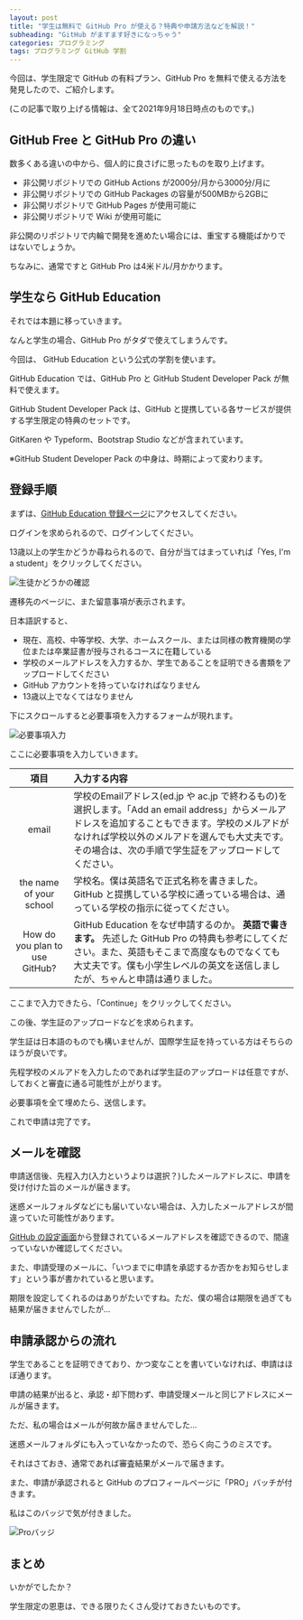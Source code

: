 ```yaml
---
layout: post
title: "学生は無料で GitHub Pro が使える？特典や申請方法などを解説！"
subheading: "GitHub がますます好きになっちゃう"
categories: プログラミング
tags: プログラミング GitHub 学割
---
```


今回は、学生限定で GitHub の有料プラン、GitHub Pro を無料で使える方法を発見したので、ご紹介します。

(この記事で取り上げる情報は、全て2021年9月18日時点のものです。)

## GitHub Free と GitHub Pro の違い
数多くある違いの中から、個人的に良さげに思ったものを取り上げます。

- 非公開リポジトリでの GitHub Actions が2000分/月から3000分/月に
- 非公開リポジトリでの GitHub Packages の容量が500MBから2GBに
- 非公開リポジトリで GitHub Pages が使用可能に
- 非公開リポジトリで Wiki が使用可能に

非公開のリポジトリで内輪で開発を進めたい場合には、重宝する機能ばかりではないでしょうか。

ちなみに、通常ですと GitHub Pro は4米ドル/月かかります。

## 学生なら GitHub Education
それでは本題に移っていきます。

なんと学生の場合、GitHub Pro がタダで使えてしまうんです。

今回は、 GitHub Education という公式の学割を使います。

GitHub Education では、GitHub Pro と GitHub Student Developer Pack が無料で使えます。

GitHub Student Developer Pack は、GitHub と提携している各サービスが提供する学生限定の特典のセットです。

GitKaren や Typeform、Bootstrap Studio などが含まれています。

※GitHub Student Developer Pack の中身は、時期によって変わります。

## 登録手順
まずは、<a href="https://education.github.com/pack/offers" target="_blank" rel="noopener noreferrer">GitHub Education 登録ページ</a>にアクセスしてください。

ログインを求められるので、ログインしてください。

13歳以上の学生かどうか尋ねられるので、自分が当てはまっていれば「Yes, I'm a student」をクリックしてください。

![生徒かどうかの確認](https://user-images.githubusercontent.com/75155258/133803169-32f022b7-58df-4774-9b69-b96c1083b4e6.png)



遷移先のページに、また留意事項が表示されます。

日本語訳すると、

- 現在、高校、中等学校、大学、ホームスクール、または同様の教育機関の学位または卒業証書が授与されるコースに在籍している
- 学校のメールアドレスを入力するか、学生であることを証明できる書類をアップロードしてください
- GitHub アカウントを持っていなければなりません
- 13歳以上でなくてはなりません

下にスクロールすると必要事項を入力するフォームが現れます。

![必要事項入力](https://user-images.githubusercontent.com/75155258/133804548-6015d9e0-593f-4e4c-a166-91e6976741ac.png)

ここに必要事項を入力していきます。

| 項目 | 入力する内容 |
| :---: | :-------- |
| email | 学校のEmailアドレス(ed.jp や ac.jp で終わるもの)を選択します。「Add an email address」からメールアドレスを追加することもできます。学校のメルアドがなければ学校以外のメルアドを選んでも大丈夫です。その場合は、次の手順で学生証をアップロードしてください。 |
| the name of your school | 学校名。僕は英語名で正式名称を書きました。GitHub と提携している学校に通っている場合は、通っている学校の指示に従ってください。 |
| How do you plan to use GitHub? | GitHub Education をなぜ申請するのか。 **英語で書きます。** 先述した GitHub Pro の特典も参考にしてください。また、英語もそこまで高度なものでなくても大丈夫です。僕も小学生レベルの英文を送信しましたが、ちゃんと申請は通りました。 |

ここまで入力できたら、「Continue」をクリックしてください。

この後、学生証のアップロードなどを求められます。

学生証は日本語のものでも構いませんが、国際学生証を持っている方はそちらのほうが良いです。

先程学校のメルアドを入力したのであれば学生証のアップロードは任意ですが、しておくと審査に通る可能性が上がります。

必要事項を全て埋めたら、送信します。

これで申請は完了です。

## メールを確認
申請送信後、先程入力(入力というよりは選択？)したメールアドレスに、申請を受け付けた旨のメールが届きます。

迷惑メールフォルダなどにも届いていない場合は、入力したメールアドレスが間違っていた可能性があります。

<a href="https://github.com/settings/emails" target="_blank" rel="noopener noreferrer">GitHub の設定画面</a>から登録されているメールアドレスを確認できるので、間違っていないか確認してください。

また、申請受理のメールに、「いつまでに申請を承認するか否かをお知らせします」という事が書かれていると思います。

期限を設定してくれるのはありがたいですね。ただ、僕の場合は期限を過ぎても結果が届きませんでしたが...

## 申請承認からの流れ
学生であることを証明できており、かつ変なことを書いていなければ、申請はほぼ通ります。

申請の結果が出ると、承認・却下問わず、申請受理メールと同じアドレスにメールが届きます。

ただ、私の場合はメールが何故か届きませんでした...

迷惑メールフォルダにも入っていなかったので、恐らく向こうのミスです。

それはさておき、通常であれば審査結果がメールで届きます。

また、申請が承認されると GitHub のプロフィールページに「PRO」バッチが付きます。

私はこのバッジで気が付きました。

![Proバッジ](https://user-images.githubusercontent.com/75155258/133808230-e29b1328-5794-43ab-b4dd-f89e8e67d117.png)


## まとめ
いかがでしたか？

学生限定の恩恵は、できる限りたくさん受けておきたいものです。


